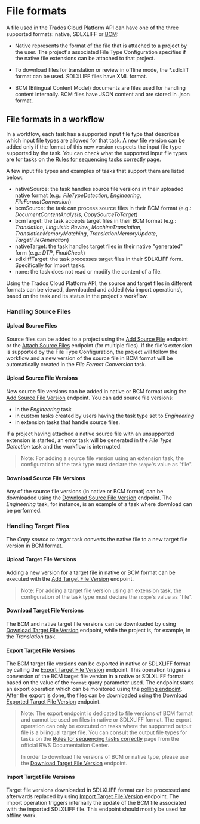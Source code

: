 # File formats
A file used in the Trados Cloud Platform API can have one of the three supported formats: native, SDLXLIFF or [BCM](https://developers.rws.com/languagecloud-api-docs/articles/BCM.NET_client_API.html):

- Native represents the format of the file that is attached to a project by the user. The project's associated File Type Configuration specifies if the native file extensions can be attached to that project.

- To download files for translation or review in offline mode, the *.sdlxliff format can be used. SDLXLIFF files have XML format.

- BCM (Bilingual Content Model) documents are files used for handling content internally. BCM files have JSON content and are stored in .json format.   

## File formats in a workflow
In a workflow, each task has a supported input file type that describes which input file types are allowed for that task. A new file version can be added only if the format of this new version respects the input file type supported by the task. You can check what the supported input file types are for tasks on the [Rules for sequencing tasks correctly](https://docs.rws.com/791595/885137/trados-enterprise/rules-for-sequencing-tasks-correctly) page.

A few input file types and examples of tasks that support them are listed below:

- nativeSource: the task handles source file versions in their uploaded native format (e.g.: *FileTypeDetection*, *Engineering*, *FileFormatConversion*)
- bcmSource: the task can process source files in their BCM format (e.g.: *DocumentContentAnalysis*, *CopySourceToTarget*)
- bcmTarget: the task accepts target files in their BCM format (e.g.: *Translation*, *Linguistic Review*, *MachineTranslation*, *TranslationMemoryMatching*, *TranslationMemoryUpdate*, *TargetFileGeneration*)
- nativeTarget: the task handles target files in their native "generated" form (e.g.: *DTP*, *FinalCheck*)
- sdlxliffTarget: the task processes target files in their SDLXLIFF form. Specifically for Import tasks. 
- none: the task does not read or modify the content of a file.

Using the Trados Cloud Platform API, the source and target files in different formats can be viewed, downloaded and added (via import operations), based on the task and its status in the project's workflow.

### Handling Source Files

#### Upload Source Files
Source files can be added to a project using the [Add Source File](../reference/Public-API.v1.json/paths/~1projects~1{projectId}~1source-files/post) endpoint or the [Attach Source Files](../reference/Public-API.v1.json/paths/~1projects~1{projectId}~1source-files~1attach-files/post) endpoint (for multiple files). If the file's extension is supported by the File Type Configuration, the project will follow the workflow and a new version of the source file in BCM format will be automatically created in the *File Format Conversion* task. 


#### Upload Source File Versions
New source file versions can be added in native or BCM format using the [Add Source File Version](../reference/Public-API.v1.json/paths/~1tasks~1{taskId}~1source-files~1{sourceFileId}~1versions/post) endpoint. You can add source file versions:
* in the *Engineering* task
* in custom tasks created by users having the task type set to *Engineering*
* in extension tasks that handle source files.

If a project having attached a native source file with an unsupported extension is started, an error task will be generated in the *File Type Detection* task and the workflow is interrupted.

>Note: For adding a source file version using an extension task, the configuration of the task type must declare the `scope`'s value as "file". 


#### Download Source File Versions
Any of the source file versions (in native or BCM format) can be downloaded using the [Download Source File Version](../reference/Public-API.v1.json/paths/~1projects~1{projectId}~1source-files~1{sourceFileId}~1versions~1{fileVersionId}~1download/get) endpoint. The *Engineering* task, for instance, is an example of a task where download can be performed.



### Handling Target Files
The *Copy source to target* task converts the native file to a new target file version in BCM format.

#### Upload Target File Versions
Adding a new version for a target file in native or BCM format can be executed with the [Add Target File Version](../reference/Public-API.v1.json/paths/~1tasks~1{taskId}~1target-files~1{targetFileId}~1versions/post) endpoint.

>Note: For adding a target file version using an extension task, the configuration of the task type must declare the `scope`'s value as "file". 


#### Download Target File Versions
The BCM and native target file versions can be downloaded by using [Download Target File Version](../reference/Public-API.v1.json/paths/~1projects~1{projectId}~1target-files~1{targetFileId}~1versions~1{fileVersionId}~1download/get) endpoint, while the project is, for example, in the *Translation* task.


#### Export Target File Versions
The BCM target file versions can be exported in native or SDLXLIFF format by calling the [Export Target File Version](../reference/Public-API.v1.json/paths/~1projects~1{projectId}~1target-files~1{targetFileId}~1versions~1{fileVersionId}~1exports/post) endpoint. This operation triggers a conversion of the BCM target file version in a native or SDLXLIFF format based on the value of the `format` query parameter used. The endpoint starts an export operation which can be monitored using the [polling endpoint](../reference/Public-API.v1.json/paths/~1projects~1{projectId}~1target-files~1{targetFileId}~1versions~1{fileVersionId}~1exports~1{exportId}/get). After the export is done, the files can be downloaded using the [Download Exported Target File Version](../reference/Public-API.v1.json/paths/~1projects~1{projectId}~1target-files~1{targetFileId}~1versions~1{fileVersionId}~1exports~1{exportId}~1download/get) endpoint. 

> Note: The export endpoint is dedicated to file versions of BCM format and cannot be used on files in native or SDLXLIFF format. The export operation can only be executed on tasks where the supported output file is a bilingual target file. You can consult the output file types for tasks on the [Rules for sequencing tasks correctly](https://docs.rws.com/791595/885137/trados-enterprise/rules-for-sequencing-tasks-correctly) page from the official RWS Documentation Center.
>
>In order to download file versions of BCM or native type, please use the [Download Target File Version](../reference/Public-API.v1.json/paths/~1projects~1{projectId}~1target-files~1{targetFileId}~1versions~1{fileVersionId}~1download/get) endpoint.


#### Import Target File Versions
Target file versions downloaded in SDLXLIFF format can be processed and afterwards replaced by using [Import Target File Version](../reference/Public-API.v1.json/paths/~1projects~1{projectId}~1target-files~1{targetFileId}~1versions~1imports/post) endpoint. The import operation triggers internally the update of the BCM file associated with the imported SDLXLIFF file. This endpoint should mostly be used for offline work.
